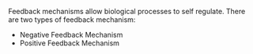 Feedback mechanisms allow biological processes to self regulate.
There are two types of feedback mechanism:
- Negative Feedback Mechanism
- Positive Feedback Mechanism

